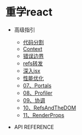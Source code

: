 # 重学react


- 高级指引
    - [代码分割](./docs/01、高级指引/01、代码分割.md)
    - [Context](./docs/01、高级指引/02、Context.md)
    - [错误边界](./docs/01、高级指引/03、错误边界.md)
    - [refs转发](./docs/01、高级指引/04、refs%20转发.md)
    - [深入jsx](./docs/01、高级指引/05、深入jsx.md)
    - [性能优化](./docs/01、高级指引/06、性能优化.md)
    - [07、Portals](./docs/01、高级指引/07、Portals.md)
    - [08、Profiler](./docs/01、高级指引/08、Profiler.md)
    - [09、协调](./docs/01、高级指引/09、协调.md)
    - [10、RefsAndTheDOM](./docs/01、高级指引/10、RefsAndTheDOM.md)
    - [11、RenderProps](./docs/01、高级指引/11、RenderProps.md)
    
- API REFERENCE
